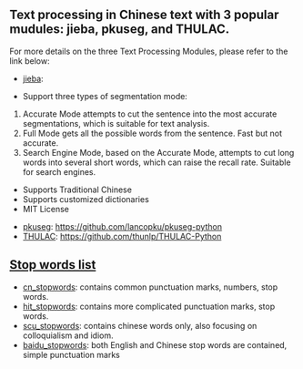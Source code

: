 ## Text processing in Chinese text with 3 popular mudules: **jieba**, **pkuseg**, and **THULAC**.
For more details on the three Text Processing Modules, please refer to the link below:
  - [jieba](https://github.com/fxsjy/jieba): 
  * Support three types of segmentation mode:

  1. Accurate Mode attempts to cut the sentence into the most accurate segmentations, which is suitable for text analysis.
  2. Full Mode gets all the possible words from the sentence. Fast but not accurate.
  3. Search Engine Mode, based on the Accurate Mode, attempts to cut long words into several short words, which can raise the recall rate. Suitable for search engines.

  * Supports Traditional Chinese
  * Supports customized dictionaries
  * MIT License
  - [pkuseg](https://github.com/lancopku/pkuseg-python): https://github.com/lancopku/pkuseg-python
  - [THULAC](https://github.com/thunlp/THULAC-Python): https://github.com/thunlp/THULAC-Python


## [Stop words list](https://github.com/Junyan-Guo/NLP-Deep-Learning-Demo/tree/master/doc/Chinese%20Text%20Processing/stop%20words)
  - [cn_stopwords](https://github.com/Junyan-Guo/NLP-Deep-Learning-Demo/blob/master/doc/Chinese%20Text%20Processing/stop%20words/cn_stopwords.txt): contains common punctuation marks, numbers, stop words.
  - [hit_stopwords](https://github.com/Junyan-Guo/NLP-Deep-Learning-Demo/blob/master/doc/Chinese%20Text%20Processing/stop%20words/hit_stopwords.txt): contains more complicated punctuation marks, stop words.
  - [scu_stopwords](https://github.com/Junyan-Guo/NLP-Deep-Learning-Demo/blob/master/doc/Chinese%20Text%20Processing/stop%20words/scu_stopwords.txt): contains chinese words only, also focusing on colloquialism and idiom.
  - [baidu_stopwords](https://github.com/Junyan-Guo/NLP-Deep-Learning-Demo/blob/master/doc/Chinese%20Text%20Processing/stop%20words/baidu_stopwords.txt): both English and Chinese stop words are contained, simple punctuation marks
